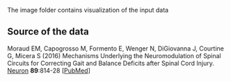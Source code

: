 The image folder contains visualization of the input data

## Source of the data

Moraud EM, Capogrosso M, Formento E, Wenger N, DiGiovanna J, Courtine G, Micera S (2016) Mechanisms Underlying the Neuromodulation of Spinal Circuits for Correcting Gait and Balance Deficits after Spinal Cord Injury. [Neuron](http://dx.doi.org/10.1016/j.neuron.2016.01.009) **89**:814-28 [[PubMed](http://www.ncbi.nlm.nih.gov/entrez/query.fcgi?cmd=Retrieve&db=PubMed&list_uids=26853304&dopt=Abstract)]

